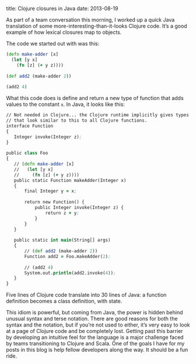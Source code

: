 title: Clojure closures in Java
date: 2013-08-19

As part of a team conversation this morning, I worked up a quick Java
translation of some more-interesting-than-it-looks Clojure code. It’s
a good example of how lexical closures map to objects.

The code we started out with was this:

```clojure
(defn make-adder [x]
  (let [y x]
    (fn [z] (+ y z))))
 
(def add2 (make-adder 2))
 
(add2 4)
```

What this code does is define and return a new type of function that
adds values to the constant `x`. In Java, it looks like this:

```clojure
// Not needed in Clojure... the Clojure runtime implicitly gives types
// that look similar to this to all Clojure functions.
interface Function
{
   Integer invoke(Integer z);
}
 
public class Foo
{
   // (defn make-adder [x]
   //   (let [y x]
   //     (fn [z] (+ y z))))
   public static Function makeAdder(Integer x)
   {
       final Integer y = x;
 
       return new Function() {
           public Integer invoke(Integer z) {
               return z + y;
           }
       }
   }
 
   public static int main(String[] args)
   {
       // (def add2 (make-adder 2))
       Function add2 = Foo.makeAdder(2);
 
       // (add2 4)
       System.out.println(add2.invoke(4));
   }
}
```

Five lines of Clojure code translate into 30 lines of Java: a function
definition becomes a class definition, with state.

This idiom is powerful, but coming from Java, the power is hidden
behind unusual syntax and terse notation. There are good reasons for
both the syntax and the notation, but if you’re not used to either,
it’s very easy to look at a page of Clojure code and be completely
lost. Getting past this barrier by developing an intuitive feel for
the language is a major challenge faced by teams transitioning to
Clojure and Scala. One of the goals I have for my posts in this blog
is help fellow developers along the way. It should be a fun ride.
